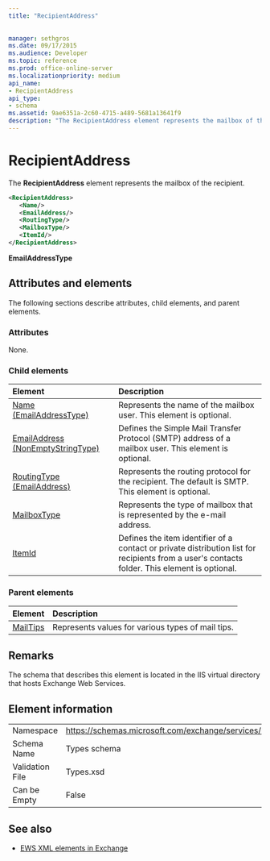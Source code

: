 ```yaml
---
title: "RecipientAddress"
 
 
manager: sethgros
ms.date: 09/17/2015
ms.audience: Developer
ms.topic: reference
ms.prod: office-online-server
ms.localizationpriority: medium
api_name:
- RecipientAddress
api_type:
- schema
ms.assetid: 9ae6351a-2c60-4715-a489-5681a13641f9
description: "The RecipientAddress element represents the mailbox of the recipient."
---
```


# RecipientAddress

The **RecipientAddress** element represents the mailbox of the recipient. 
  
```xml
<RecipientAddress>
   <Name/>
   <EmailAddress/>
   <RoutingType/>
   <MailboxType/>
   <ItemId/>
</RecipientAddress>
```

 **EmailAddressType**
## Attributes and elements

The following sections describe attributes, child elements, and parent elements.
  
### Attributes

None.
  
### Child elements

|**Element**|**Description**|
|:-----|:-----|
|[Name (EmailAddressType)](name-emailaddresstype.md) <br/> |Represents the name of the mailbox user. This element is optional.  <br/> |
|[EmailAddress (NonEmptyStringType)](emailaddress-nonemptystringtype.md) <br/> |Defines the Simple Mail Transfer Protocol (SMTP) address of a mailbox user. This element is optional.  <br/> |
|[RoutingType (EmailAddress)](routingtype-emailaddress.md) <br/> |Represents the routing protocol for the recipient. The default is SMTP. This element is optional.  <br/> |
|[MailboxType](mailboxtype.md) <br/> |Represents the type of mailbox that is represented by the e-mail address.  <br/> |
|[ItemId](itemid.md) <br/> |Defines the item identifier of a contact or private distribution list for recipients from a user's contacts folder. This element is optional.  <br/> |
   
### Parent elements

|**Element**|**Description**|
|:-----|:-----|
|[MailTips](mailtips.md) <br/> |Represents values for various types of mail tips.  <br/> |
   
## Remarks

The schema that describes this element is located in the IIS virtual directory that hosts Exchange Web Services.
  
## Element information

|||
|:-----|:-----|
|Namespace  <br/> |https://schemas.microsoft.com/exchange/services/2006/types  <br/> |
|Schema Name  <br/> |Types schema  <br/> |
|Validation File  <br/> |Types.xsd  <br/> |
|Can be Empty  <br/> |False  <br/> |
   
## See also



- [EWS XML elements in Exchange](ews-xml-elements-in-exchange.md)

